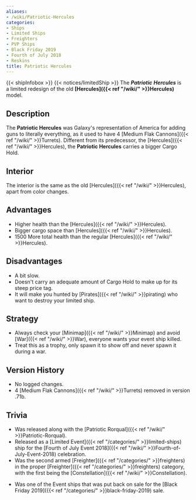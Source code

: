 ```yaml
---
aliases:
- /wiki/Patriotic-Hercules
categories:
- Ships
- Limited Ships
- Freighters
- PVP Ships
- Black Friday 2019
- Fourth of July 2018
- Reskins
title: Patriotic Hercules
---
```


{{< shipInfobox >}} {{< notices/limitedShip >}} The **_Patriotic_** **_Hercules_** is a limited redesign of the old **[Hercules]({{< ref "/wiki/" >}}Hercules)** model.

## Description

The **Patriotic Hercules** was Galaxy's representation of America for adding guns to literally everything, as it used to have 4 [Medium Flak Cannons]({{< ref "/wiki/" >}}Turrets). Different from its predecessor, the [Hercules]({{< ref "/wiki/" >}}Hercules), the **Patriotic Hercules** carries a bigger Cargo Hold.

## Interior 

The interior is the same as the old [Hercules]({{< ref "/wiki/" >}}Hercules), apart from color changes.

## Advantages 

- Higher health than the [Hercules]({{< ref "/wiki/" >}}Hercules).
- Bigger cargo space than [Hercules]({{< ref "/wiki/" >}}Hercules).
- 1500 More total health than the regular [Hercules]({{< ref "/wiki/" >}}Hercules).

## Disadvantages 

- A bit slow.
- Doesn't carry an adequate amount of Cargo Hold to make up for its steep price tag.
- It will make you hunted by [Pirates]({{< ref "/wiki/" >}}pirating) who want to destroy your limited ship.

## Strategy

- Always check your [Minimap]({{< ref "/wiki/" >}}Minimap) and avoid [War]({{< ref "/wiki/" >}}War), everyone wants your event ship killed.
- Treat this as a trophy, only spawn it to show off and never spawn it during a war.

## Version History 

- No logged changes.
- 4 [Medium Flak Cannons]({{< ref "/wiki/" >}}Turrets) removed in version .71b.

## Trivia 

- Was released along with the [Patriotic Rorqual]({{< ref "/wiki/" >}}Patriotic-Rorqual).
- Released as a [Limited Event]({{< ref "/categories/" >}}limited-ships) ship for the [Fourth of July Event 2018]({{< ref "/wiki/" >}}Fourth-of-July-Event-2018) celebration.
- Was the second armed [Freighter]({{< ref "/categories/" >}}freighters) in the proper [Freighter]({{< ref "/categories/" >}}freighters) category, with the first being the [Constellation]({{< ref "/wiki/" >}}Constellation).

<!-- -->

- <span>Was one of the Event ships that was put back on sale for the [Black Friday 2019]({{< ref "/categories/" >}}black-friday-2019) sale.</span>